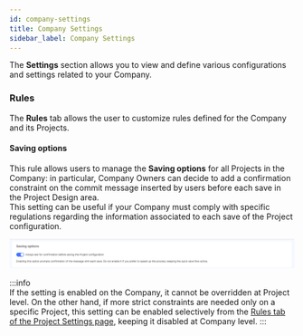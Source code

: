 ```yaml
---
id: company-settings
title: Company Settings
sidebar_label: Company Settings
---
```


The **Settings** section allows you to view and define various configurations and settings related to your Company.

### Rules

The **Rules** tab allows the user to customize rules defined for the Company and its Projects.

#### Saving options

This rule allows users to manage the **Saving options** for all Projects in the Company: in particular, Company Owners can decide to add a confirmation constraint on the commit message inserted by users before each save in the Project Design area.  
This setting can be useful if your Company must comply with specific regulations regarding the information associated to each save of the Project configuration.

![saving options](./img/settings-saving-options.png)

:::info  
If the setting is enabled on the Company, it cannot be overridden at Project level. On the other hand, if more strict constraints are needed only on a specific Project, this setting can be enabled selectively from the [Rules tab of the Project Settings page](/console/project-configuration/project-settings.md#rules), keeping it disabled at Company level.
:::